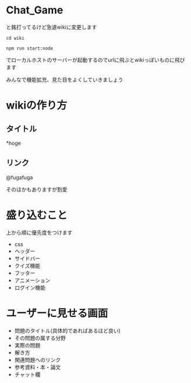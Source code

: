 # Chat_Game

と銘打ってるけど急遽wikiに変更します

`cd wiki`

`npm run start:node`

でローカルホストのサーバーが起動するのでurlに飛ぶとwikiっぽいものに飛びます

みんなで機能拡充、見た目をよくしていきましょう

# wikiの作り方
## タイトル
*hoge

## リンク
@fugafuga

そのほかもありますが割愛

# 盛り込むこと
上から順に優先度をつけます

- css
- ヘッダー
- サイドバー
- クイズ機能
- フッター
- アニメーション
- ログイン機能

# ユーザーに見せる画面

- 問題のタイトル(具体的であればあるほど良い)
- その問題の属する分野
- 実際の問題
- 解き方
- 関連問題へのリンク
- 参考資料・本・論文
- チャット欄
